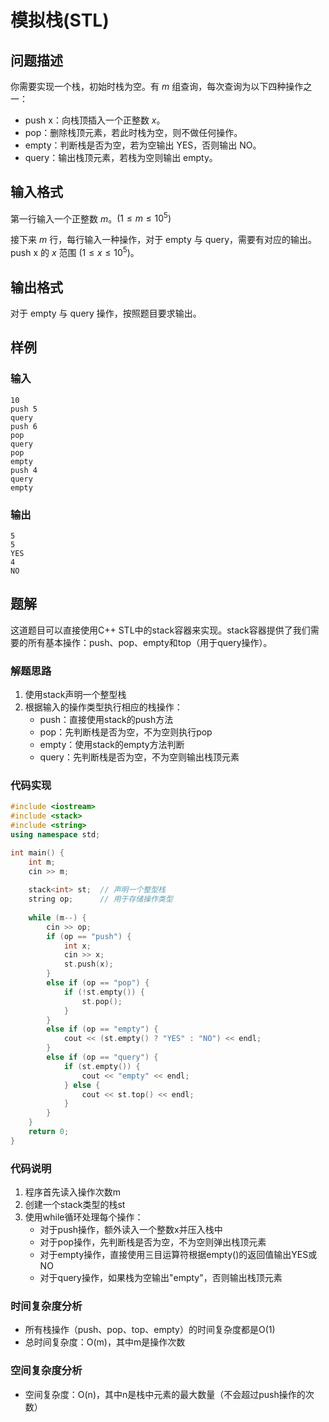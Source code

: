 # 模拟栈(STL)

## 问题描述
你需要实现一个栈，初始时栈为空。有 $m$ 组查询，每次查询为以下四种操作之一：

- push x：向栈顶插入一个正整数 $x$。
- pop：删除栈顶元素，若此时栈为空，则不做任何操作。
- empty：判断栈是否为空，若为空输出 YES，否则输出 NO。
- query：输出栈顶元素，若栈为空则输出 empty。

## 输入格式
第一行输入一个正整数 $m$。$(1 \leq m \leq 10^5)$

接下来 $m$ 行，每行输入一种操作，对于 empty 与 query，需要有对应的输出。push x 的 $x$ 范围 $(1 \leq x \leq 10^5)$。

## 输出格式
对于 empty 与 query 操作，按照题目要求输出。

## 样例
### 输入
```
10
push 5
query
push 6
pop
query
pop
empty
push 4
query
empty
```

### 输出
```
5
5
YES
4
NO
```

## 题解
这道题目可以直接使用C++ STL中的stack容器来实现。stack容器提供了我们需要的所有基本操作：push、pop、empty和top（用于query操作）。

### 解题思路
1. 使用stack<int>声明一个整型栈
2. 根据输入的操作类型执行相应的栈操作：
   - push：直接使用stack的push方法
   - pop：先判断栈是否为空，不为空则执行pop
   - empty：使用stack的empty方法判断
   - query：先判断栈是否为空，不为空则输出栈顶元素

### 代码实现

```cpp
#include <iostream>
#include <stack>
#include <string>
using namespace std;

int main() {
    int m;
    cin >> m;
    
    stack<int> st;  // 声明一个整型栈
    string op;      // 用于存储操作类型
    
    while (m--) {
        cin >> op;
        if (op == "push") {
            int x;
            cin >> x;
            st.push(x);
        }
        else if (op == "pop") {
            if (!st.empty()) {
                st.pop();
            }
        }
        else if (op == "empty") {
            cout << (st.empty() ? "YES" : "NO") << endl;
        }
        else if (op == "query") {
            if (st.empty()) {
                cout << "empty" << endl;
            } else {
                cout << st.top() << endl;
            }
        }
    }
    return 0;
}
```

### 代码说明
1. 程序首先读入操作次数m
2. 创建一个stack<int>类型的栈st
3. 使用while循环处理每个操作：
   - 对于push操作，额外读入一个整数x并压入栈中
   - 对于pop操作，先判断栈是否为空，不为空则弹出栈顶元素
   - 对于empty操作，直接使用三目运算符根据empty()的返回值输出YES或NO
   - 对于query操作，如果栈为空输出"empty"，否则输出栈顶元素

### 时间复杂度分析
- 所有栈操作（push、pop、top、empty）的时间复杂度都是O(1)
- 总时间复杂度：O(m)，其中m是操作次数

### 空间复杂度分析
- 空间复杂度：O(n)，其中n是栈中元素的最大数量（不会超过push操作的次数）